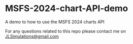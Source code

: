 # MSFS-2024-chart-API-demo
A demo to how to use the MSFS 2024 charts API

For any questions related to this repo please contact me on JLSimulations@gmail.com
